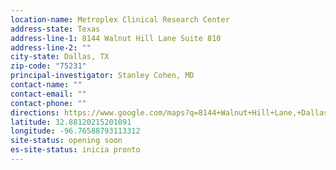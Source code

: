 ```yaml
---
location-name: Metroplex Clinical Research Center
address-state: Texas
address-line-1: 8144 Walnut Hill Lane Suite 810
address-line-2: ""
city-state: Dallas, TX
zip-code: "75231"
principal-investigator: Stanley Cohen, MD
contact-name: ""
contact-email: ""
contact-phone: ""
directions: https://www.google.com/maps?q=8144+Walnut+Hill+Lane,+Dallas,+TX,+75231,+us
latitude: 32.88120215201091
longitude: -96.76588793113312
site-status: opening soon
es-site-status: inicia pronto
---
```

